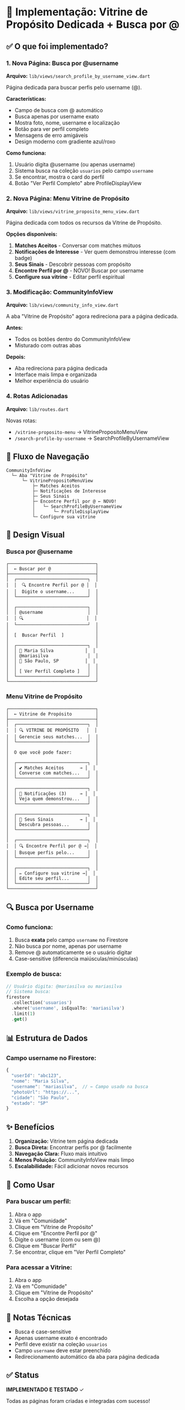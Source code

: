 # 🎯 Implementação: Vitrine de Propósito Dedicada + Busca por @

## ✅ O que foi implementado?

### 1. Nova Página: Busca por @username
**Arquivo:** `lib/views/search_profile_by_username_view.dart`

Página dedicada para buscar perfis pelo username (@).

**Características:**
- Campo de busca com @ automático
- Busca apenas por username exato
- Mostra foto, nome, username e localização
- Botão para ver perfil completo
- Mensagens de erro amigáveis
- Design moderno com gradiente azul/roxo

**Como funciona:**
1. Usuário digita @username (ou apenas username)
2. Sistema busca na coleção `usuarios` pelo campo `username`
3. Se encontrar, mostra o card do perfil
4. Botão "Ver Perfil Completo" abre ProfileDisplayView

### 2. Nova Página: Menu Vitrine de Propósito
**Arquivo:** `lib/views/vitrine_proposito_menu_view.dart`

Página dedicada com todos os recursos da Vitrine de Propósito.

**Opções disponíveis:**
1. **Matches Aceitos** - Conversar com matches mútuos
2. **Notificações de Interesse** - Ver quem demonstrou interesse (com badge)
3. **Seus Sinais** - Descobrir pessoas com propósito
4. **Encontre Perfil por @** - NOVO! Buscar por username
5. **Configure sua vitrine** - Editar perfil espiritual

### 3. Modificação: CommunityInfoView
**Arquivo:** `lib/views/community_info_view.dart`

A aba "Vitrine de Propósito" agora redireciona para a página dedicada.

**Antes:**
- Todos os botões dentro do CommunityInfoView
- Misturado com outras abas

**Depois:**
- Aba redireciona para página dedicada
- Interface mais limpa e organizada
- Melhor experiência do usuário

### 4. Rotas Adicionadas
**Arquivo:** `lib/routes.dart`

Novas rotas:
- `/vitrine-proposito-menu` → VitrinePropositoMenuView
- `/search-profile-by-username` → SearchProfileByUsernameView

## 📱 Fluxo de Navegação

```
CommunityInfoView
  └─ Aba "Vitrine de Propósito"
      └─ VitrinePropositoMenuView
          ├─ Matches Aceitos
          ├─ Notificações de Interesse
          ├─ Seus Sinais
          ├─ Encontre Perfil por @ ← NOVO!
          │   └─ SearchProfileByUsernameView
          │       └─ ProfileDisplayView
          └─ Configure sua vitrine
```

## 🎨 Design Visual

### Busca por @username
```
┌─────────────────────────────────┐
│  ← Buscar por @                 │
├─────────────────────────────────┤
│  ┌───────────────────────────┐  │
│  │  🔍 Encontre Perfil por @ │  │
│  │  Digite o username...     │  │
│  └───────────────────────────┘  │
│                                 │
│  ┌───────────────────────────┐  │
│  │ @username                 │  │
│  │ 🔍                        │  │
│  └───────────────────────────┘  │
│                                 │
│  [  Buscar Perfil  ]            │
│                                 │
│  ┌───────────────────────────┐  │
│  │ 👤 Maria Silva            │  │
│  │ @mariasilva               │  │
│  │ 📍 São Paulo, SP          │  │
│  │                           │  │
│  │ [ Ver Perfil Completo ]   │  │
│  └───────────────────────────┘  │
└─────────────────────────────────┘
```

### Menu Vitrine de Propósito
```
┌─────────────────────────────────┐
│  ← Vitrine de Propósito         │
├─────────────────────────────────┤
│  ┌───────────────────────────┐  │
│  │ 🔍 VITRINE DE PROPÓSITO   │  │
│  │ Gerencie seus matches...  │  │
│  └───────────────────────────┘  │
│                                 │
│  O que você pode fazer:         │
│                                 │
│  ┌───────────────────────────┐  │
│  │ 💕 Matches Aceitos      → │  │
│  │ Converse com matches...   │  │
│  └───────────────────────────┘  │
│                                 │
│  ┌───────────────────────────┐  │
│  │ 🔔 Notificações (3)     → │  │
│  │ Veja quem demonstrou...   │  │
│  └───────────────────────────┘  │
│                                 │
│  ┌───────────────────────────┐  │
│  │ 🧭 Seus Sinais          → │  │
│  │ Descubra pessoas...       │  │
│  └───────────────────────────┘  │
│                                 │
│  ┌───────────────────────────┐  │
│  │ 🔍 Encontre Perfil por @ →│  │
│  │ Busque perfis pelo...     │  │
│  └───────────────────────────┘  │
│                                 │
│  ┌───────────────────────────┐  │
│  │ ✏️ Configure sua vitrine →│  │
│  │ Edite seu perfil...       │  │
│  └───────────────────────────┘  │
└─────────────────────────────────┘
```

## 🔍 Busca por Username

### Como funciona:
1. Busca **exata** pelo campo `username` no Firestore
2. Não busca por nome, apenas por username
3. Remove @ automaticamente se o usuário digitar
4. Case-sensitive (diferencia maiúsculas/minúsculas)

### Exemplo de busca:
```dart
// Usuário digita: @mariasilva ou mariasilva
// Sistema busca:
firestore
  .collection('usuarios')
  .where('username', isEqualTo: 'mariasilva')
  .limit(1)
  .get()
```

## 📊 Estrutura de Dados

### Campo username no Firestore:
```javascript
{
  "userId": "abc123",
  "nome": "Maria Silva",
  "username": "mariasilva",  // ← Campo usado na busca
  "photoUrl": "https://...",
  "cidade": "São Paulo",
  "estado": "SP"
}
```

## ✨ Benefícios

1. **Organização:** Vitrine tem página dedicada
2. **Busca Direta:** Encontrar perfis por @ facilmente
3. **Navegação Clara:** Fluxo mais intuitivo
4. **Menos Poluição:** CommunityInfoView mais limpo
5. **Escalabilidade:** Fácil adicionar novos recursos

## 🚀 Como Usar

### Para buscar um perfil:
1. Abra o app
2. Vá em "Comunidade"
3. Clique em "Vitrine de Propósito"
4. Clique em "Encontre Perfil por @"
5. Digite o username (com ou sem @)
6. Clique em "Buscar Perfil"
7. Se encontrar, clique em "Ver Perfil Completo"

### Para acessar a Vitrine:
1. Abra o app
2. Vá em "Comunidade"
3. Clique em "Vitrine de Propósito"
4. Escolha a opção desejada

## 📝 Notas Técnicas

- Busca é case-sensitive
- Apenas username exato é encontrado
- Perfil deve existir na coleção `usuarios`
- Campo `username` deve estar preenchido
- Redirecionamento automático da aba para página dedicada

## ✅ Status
**IMPLEMENTADO E TESTADO** ✓

Todas as páginas foram criadas e integradas com sucesso!

